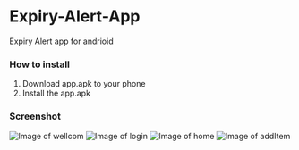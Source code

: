 # Expiry-Alert-App
Expiry Alert app for andrioid 

### How to install
1. Download app.apk to your phone
2. Install the app.apk

### Screenshot
![Image of wellcom](https://github.com/NaorFahima/Expiry-Alert-App/blob/master/images/wellcome.png)
![Image of login](https://github.com/NaorFahima/Expiry-Alert-App/blob/master/images/login.png)
![Image of home](https://github.com/NaorFahima/Expiry-Alert-App/blob/master/images/home.png)
![Image of addItem](https://github.com/NaorFahima/Expiry-Alert-App/blob/master/images/addItem.png)
